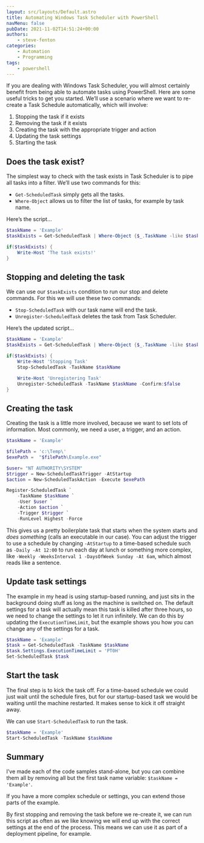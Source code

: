 ```yaml
---
layout: src/layouts/Default.astro
title: Automating Windows Task Scheduler with PowerShell
navMenu: false
pubDate: 2021-11-02T14:51:24+00:00
authors:
    - steve-fenton
categories:
    - Automation
    - Programming
tags:
    - powershell
---
```


If you are dealing with Windows Task Scheduler, you will almost certainly benefit from being able to automate tasks using PowerShell. Here are some useful tricks to get you started. We’ll use a scenario where we want to re-create a Task Schedule automatically, which will involve:

1. Stopping the task if it exists
2. Removing the task if it exists
3. Creating the task with the appropriate trigger and action
4. Updating the task settings
5. Starting the task

## Does the task exist?

The simplest way to check with the task exists in Task Scheduler is to pipe all tasks into a filter. We’ll use two commands for this:

- `Get-ScheduledTask` simply gets all the tasks.
- `Where-Object` allows us to filter the list of tasks, for example by task name.

Here’s the script…

```powershell
$taskName = 'Example'
$taskExists = Get-ScheduledTask | Where-Object {$_.TaskName -like $taskName }

if($taskExists) {
    Write-Host 'The task exists!'
}
```

## Stopping and deleting the task

We can use our `$taskExists` condition to run our stop and delete commands. For this we will use these two commands:

- `Stop-ScheduledTask` with our task name will end the task.
- `Unregister-ScheduledTask` deletes the task from Task Scheduler.

Here’s the updated script…

```powershell
$taskName = 'Example'
$taskExists = Get-ScheduledTask | Where-Object {$_.TaskName -like $taskName }

if($taskExists) {
    Write-Host 'Stopping Task'
    Stop-ScheduledTask -TaskName $taskName

    Write-Host 'Unregistering Task'
    Unregister-ScheduledTask -TaskName $taskName -Confirm:$false
}
```

## Creating the task

Creating the task is a little more involved, because we want to set lots of information. Most commonly, we need a user, a trigger, and an action.

```powershell
$taskName = 'Example'

$filePath = 'c:\Temp\'
$exePath =  "$filePath\Example.exe"

$user= "NT AUTHORITY\SYSTEM"
$trigger = New-ScheduledTaskTrigger -AtStartup
$action = New-ScheduledTaskAction -Execute $exePath

Register-ScheduledTask `
    -TaskName $taskName `
    -User $user `
    -Action $action `
    -Trigger $trigger `
    -RunLevel Highest -Force
```

This gives us a pretty boilerplate task that starts when the system starts and *does something* (calls an executable in our case). You can adjust the trigger to use a schedule by changing `-AtStartup` to a time-based schedule such as `-Daily -At 12:00` to run each day at lunch or something more complex, like `-Weekly -WeeksInterval 1 -DaysOfWeek Sunday -At 6am`, which almost reads like a sentence.

## Update task settings

The example in my head is using startup-based running, and just sits in the background doing stuff as long as the machine is switched on. The default settings for a task will actually mean this task is killed after three hours, so we need to change the settings to let it run infinitely. We can do this by updating the `ExecutionTimeLimit`, but the example shows you how you can change any of the settings for a task.

```powershell
$taskName = 'Example'
$task = Get-ScheduledTask -TaskName $taskName
$task.Settings.ExecutionTimeLimit = 'PT0H'
Set-ScheduledTask $task
```

## Start the task

The final step is to kick the task off. For a time-based schedule we could just wait until the schedule fires, but for our startup-based task we would be waiting until the machine restarted. It makes sense to kick it off straight away.

We can use `Start-ScheduledTask` to run the task.

```powershell
$taskName = 'Example'
Start-ScheduledTask -TaskName $taskName
```

## Summary

I’ve made each of the code samples stand-alone, but you can combine them all by removing all but the first task name variable: `$taskName = 'Example'`.

If you have a more complex schedule or settings, you can extend those parts of the example.

By first stopping and removing the task before we re-create it, we can run this script as often as we like knowing we will end up with the correct settings at the end of the process. This means we can use it as part of a deployment pipeline, for example.